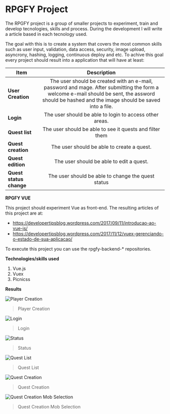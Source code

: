 # RPGFY Project

The RPGFY project is a group of smaller projects to experiment, train and develop tecnologies, skills and process.
During the development I will write a article based in each tecnology used.

The goal with this is to create a system that covers the most common skills such as user input, validation, data access, security, image upload, asyncrony, hashing, logging, continuous deploy and etc.
To achive this goal every project should result into a application that will have at least:

 Item | Description 
 -----| :------------: 
**User Creation**| The user should be created with an e-mail, password and mage. After submitting the form a welcome e-mail should be sent, the assword should be hashed and the image should be saved into a file. 
**Login** | The user should be able to login to access other areas. 
 **Quest list** | The user should be able to see it quests and filter them 
 **Quest creation** | The user should be able to create a quest.
 **Quest edition** | The user should be able to edit a quest.
 **Quest status change** | The user should be able to change the quest status

__RPGFY VUE__

This project should experiment Vue as front-end. The resulting articles of this project are at: 

- https://developertipsblog.wordpress.com/2017/09/11/introducao-ao-vue-js/
- https://developertipsblog.wordpress.com/2017/11/12/vuex-gerenciando-o-estado-de-sua-aplicacao/

To execute this project you can use the rpgfy-backend-* repositories.

__Technologies/skills used__

 1. Vue.js
 2. Vuex
 3. Picnicss

__Results__


![Player Creation](https://rpgfy.blob.core.windows.net/rpgfy-vue-promo/player-creation.PNG)
> Player Creation

![Login](https://rpgfy.blob.core.windows.net/rpgfy-vue-promo/login.PNG)
>Login

![Status](https://rpgfy.blob.core.windows.net/rpgfy-vue-promo/status.PNG)
>Status

![Quest List](https://rpgfy.blob.core.windows.net/rpgfy-vue-promo/quest-list.PNG)
>Quest List

![Quest Creation](https://rpgfy.blob.core.windows.net/rpgfy-vue-promo/quest-creation.PNG)
>Quest Creation

![Quest Creation Mob Selection](https://rpgfy.blob.core.windows.net/rpgfy-vue-promo/mob-selection.PNG)
>Quest Creation Mob Selection
